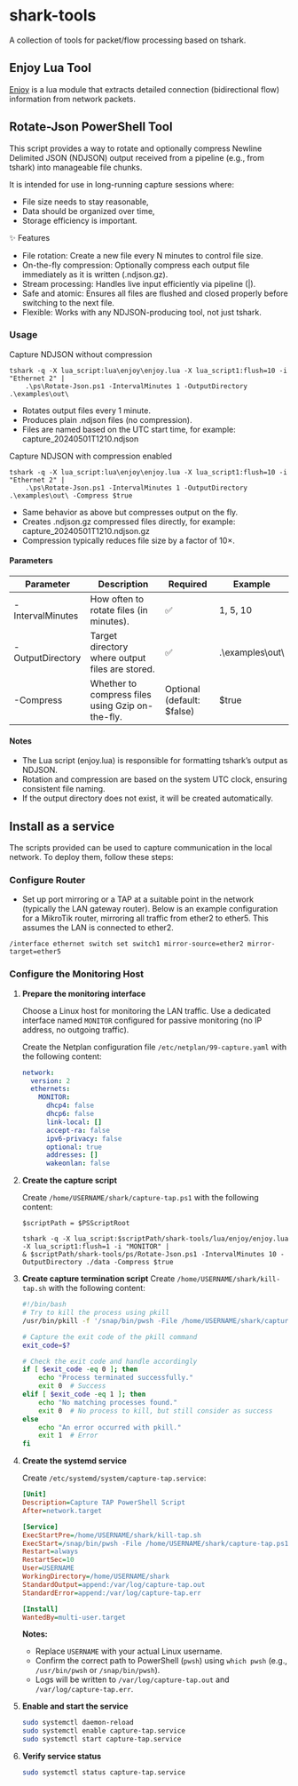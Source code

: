 # shark-tools

A collection of tools for packet/flow processing based on tshark.

## Enjoy Lua Tool

[Enjoy](lua/enjoy/README.md) is a lua module that extracts detailed connection (bidirectional flow) information from network packets.


## Rotate-Json PowerShell Tool

This script provides a way to rotate and optionally compress Newline Delimited JSON (NDJSON) output received from a pipeline (e.g., from tshark) into manageable file chunks.

It is intended for use in long-running capture sessions where:
* File size needs to stay reasonable,
* Data should be organized over time,
* Storage efficiency is important.

✨ Features
* File rotation: Create a new file every N minutes to control file size.
* On-the-fly compression: Optionally compress each output file immediately as it is written (.ndjson.gz).
* Stream processing: Handles live input efficiently via pipeline (|).
* Safe and atomic: Ensures all files are flushed and closed properly before switching to the next file.
* Flexible: Works with any NDJSON-producing tool, not just tshark.

### Usage

Capture NDJSON without compression

```shell
tshark -q -X lua_script:lua\enjoy\enjoy.lua -X lua_script1:flush=10 -i "Ethernet 2" |
    .\ps\Rotate-Json.ps1 -IntervalMinutes 1 -OutputDirectory .\examples\out\
```

* Rotates output files every 1 minute.
* Produces plain .ndjson files (no compression).
* Files are named based on the UTC start time, for example:
capture_20240501T1210.ndjson

Capture NDJSON with compression enabled

```shell
tshark -q -X lua_script:lua\enjoy\enjoy.lua -X lua_script1:flush=10 -i "Ethernet 2" |
    .\ps\Rotate-Json.ps1 -IntervalMinutes 1 -OutputDirectory .\examples\out\ -Compress $true
```

* Same behavior as above but compresses output on the fly.
* Creates .ndjson.gz compressed files directly, for example:
capture_20240501T1210.ndjson.gz
* Compression typically reduces file size by a factor of 10×.

#### Parameters


| Parameter | Description | 	Required |	Example |
| ---- | ---- | ---- | ---- |
| -IntervalMinutes |	How often to rotate files (in minutes). | 	✅ |	1, 5, 10 | 
| -OutputDirectory |	Target directory where output files are stored. |	✅ |	.\\examples\\out\\ |
| -Compress |	Whether to compress files using Gzip on-the-fly. |	Optional (default: $false) |	$true |

#### Notes
* The Lua script (enjoy.lua) is responsible for formatting tshark’s output as NDJSON.
* Rotation and compression are based on the system UTC clock, ensuring consistent file naming.
* If the output directory does not exist, it will be created automatically.


## Install as a service

The scripts provided can be used to capture communication in the local network. To deploy them, follow these steps:

### Configure Router
* Set up port mirroring or a TAP at a suitable point in the network (typically the LAN gateway router). Below is an example configuration for a MikroTik router, mirroring all traffic from ether2 to ether5. This assumes the LAN is connected to ether2.

```
/interface ethernet switch set switch1 mirror-source=ether2 mirror-target=ether5
```

### Configure the Monitoring Host

1. **Prepare the monitoring interface**

   Choose a Linux host for monitoring the LAN traffic. Use a dedicated interface named `MONITOR` configured for passive monitoring (no IP address, no outgoing traffic).

   Create the Netplan configuration file `/etc/netplan/99-capture.yaml` with the following content:

   ```yaml
   network:
     version: 2
     ethernets:
       MONITOR:
         dhcp4: false
         dhcp6: false
         link-local: []
         accept-ra: false
         ipv6-privacy: false
         optional: true
         addresses: []
         wakeonlan: false
   ```

2. **Create the capture script**

   Create `/home/USERNAME/shark/capture-tap.ps1` with the following content:

   ```pwsh
   $scriptPath = $PSScriptRoot
   
   tshark -q -X lua_script:$scriptPath/shark-tools/lua/enjoy/enjoy.lua -X lua_script1:flush=1 -i "MONITOR" |
   & $scriptPath/shark-tools/ps/Rotate-Json.ps1 -IntervalMinutes 10 -OutputDirectory ./data -Compress $true
   ```

3. **Create capture termination script**
   Create `/home/USERNAME/shark/kill-tap.sh` with the following content:

    ```bash
    #!/bin/bash
    # Try to kill the process using pkill
    /usr/bin/pkill -f '/snap/bin/pwsh -File /home/USERNAME/shark/capture-tap.ps1'
    
    # Capture the exit code of the pkill command
    exit_code=$?
    
    # Check the exit code and handle accordingly
    if [ $exit_code -eq 0 ]; then
        echo "Process terminated successfully."
        exit 0  # Success
    elif [ $exit_code -eq 1 ]; then
        echo "No matching processes found."
        exit 0  # No process to kill, but still consider as success
    else
        echo "An error occurred with pkill."
        exit 1  # Error
    fi
    ```

5. **Create the systemd service**

   Create `/etc/systemd/system/capture-tap.service`:

   ```ini
   [Unit]
   Description=Capture TAP PowerShell Script
   After=network.target

   [Service]
   ExecStartPre=/home/USERNAME/shark/kill-tap.sh
   ExecStart=/snap/bin/pwsh -File /home/USERNAME/shark/capture-tap.ps1
   Restart=always
   RestartSec=10
   User=USERNAME
   WorkingDirectory=/home/USERNAME/shark
   StandardOutput=append:/var/log/capture-tap.out
   StandardError=append:/var/log/capture-tap.err

   [Install]
   WantedBy=multi-user.target
   ```

   **Notes:**

   * Replace `USERNAME` with your actual Linux username.
   * Confirm the correct path to PowerShell (`pwsh`) using `which pwsh` (e.g., `/usr/bin/pwsh` or `/snap/bin/pwsh`).
   * Logs will be written to `/var/log/capture-tap.out` and `/var/log/capture-tap.err`.

4. **Enable and start the service**

   ```bash
   sudo systemctl daemon-reload
   sudo systemctl enable capture-tap.service
   sudo systemctl start capture-tap.service
   ```

5. **Verify service status**

   ```bash
   sudo systemctl status capture-tap.service
   ```
